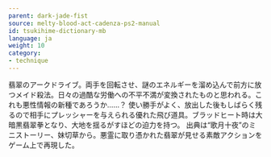 ```yaml
---
parent: dark-jade-fist
source: melty-blood-act-cadenza-ps2-manual
id: tsukihime-dictionary-mb
language: ja
weight: 10
category:
- technique
---
```


翡翠のアークドライブ。両手を回転させ、謎のエネルギーを溜め込んで前方に放つメイド殺法。日々の過酷な労働への不平不満が変換されたものと思われる。これも悪性情報の新種であろうか……？
使い勝手がよく、放出した後もしばらく残るので相手にプレッシャーを与えられる優れた飛び道具。ブラッドヒート時は大暗黒翡翠拳となり、大地を揺るがすほどの迫力を持つ。
出典は“歌月十夜”のミニストーリー、妹切草から。悪霊に取り憑かれた翡翠が見せる素敵アクションをゲーム上で再現した。
